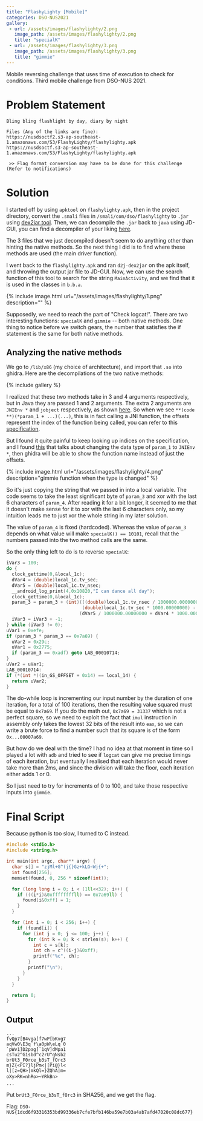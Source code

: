 ```yaml
---
title: "FlashyLighty [Mobile]"
categories: DSO-NUS2021
gallery:
 - url: /assets/images/flashylighty/2.png
   image_path: /assets/images/flashylighty/2.png
   title: "specialK"
 - url: /assets/images/flashylighty/3.png
   image_path: /assets/images/flashylighty/3.png
   title: "gimmie"
---
```


Mobile reversing challenge that uses time of execution to check for conditions. Third mobile challenge from DSO-NUS 2021.

# Problem Statement
```
Bling bling flashlight by day, diary by night

Files (Any of the links are fine):
https://nusdsoctf2.s3-ap-southeast-1.amazonaws.com/S3/FlashyLighty/flashylighty.apk
https://nusdsoctf.s3-ap-southeast-1.amazonaws.com/S3/FlashyLighty/flashylighty.apk

 >> Flag format conversion may have to be done for this challenge (Refer to notifications)
```

# Solution

I started off by using `apktool` on `flashylighty.apk`, then in the project directory, convert the `.smali` files in `/smali/com/dso/flashylighty` to `.jar` using [dex2jar tool](https://github.com/pxb1988/dex2jar). Then, we can decompile the `.jar` back to `java` using JD-GUI, you can find a decompiler of your liking [here](https://java-decompiler.github.io/).

The 3 files that we just decompiled doesn't seem to do anything other than hinting the native methods. So the next thing I did is to find where these methods are used (the main driver function).

I went back to the `flashylighty.apk` and ran `d2j-dex2jar` on the apk itself, and throwing the output jar file to JD-GUI. Now, we can use the search function of this tool to search for the string `MainActivity`, and we find that it is used in the classes in `b.b.a`.

{% include image.html url="/assets/images/flashylighty/1.png" description="" %}

Supposedly, we need to reach the part of "Check logcat!". There are two interesting functions: `specialK` and `gimmie` -- both native methods. One thing to notice before we switch gears, the number that satisfies the if statement is the same for both native methods.

## Analyzing the native methods

We go to `/lib/x86` (my choice of architecture), and import that `.so` into ghidra. Here are the decompilations of the two native methods:

{% include gallery %}

I realized that these two methods take in 3 and 4 arguments respectively, but in Java they are passed 1 and 2 arguments. The extra 2 arguments are `JNIEnv *` and `jobject` respectively, as shown [here](https://www3.ntu.edu.sg/home/ehchua/programming/java/javanativeinterface.html). So when we see `**(code **)(*param_1 + ...)(...)`, this is in fact calling a JNI function, the offsets represent the index of the function being called, you can refer to this [specification](https://docs.oracle.com/en/java/javase/13/docs/specs/jni/functions.html).

But I found it quite painful to keep looking up indices on the specification, and I found [this](https://www.ragingrock.com/AndroidAppRE/reversing_native_libs.html) that talks about changing the data type of `param_1` to `JNIEnv *`, then ghidra will be able to show the function name instead of just the offsets.

{% include image.html url="/assets/images/flashylighty/4.png" description="gimmie function when the type is changed" %}

So it's just copying the string that we passed in into a local variable. The code seems to take the least significant byte of `param_3` and xor with the last 6 characters of `param_4`. After reading it for a bit longer, it seemed to me that it doesn't make sense for it to xor with the last 6 characters only, so my intuition leads me to just xor the whole string in my later solution.

The value of `param_4` is fixed (hardcoded). Whereas the value of `param_3` depends on what value will make `specialK() == 10101`, recall that the numbers passed into the two method calls are the same.

So the only thing left to do is to reverse `specialK`:

```c
iVar3 = 100;
do {
  clock_gettime(0,&local_1c);
  dVar4 = (double)local_1c.tv_sec;
  dVar5 = (double)local_1c.tv_nsec;
  __android_log_print(4,0x10820,"I can dance all day");
  clock_gettime(0,&local_1c);
  param_3 = param_3 + (int)(((double)local_1c.tv_nsec / 1000000.00000000 +
                            (double)local_1c.tv_sec * 1000.00000000) -
                           (dVar5 / 1000000.00000000 + dVar4 * 1000.00000000));
  iVar3 = iVar3 + -1;
} while (iVar3 != 0);
uVar1 = 0xefe;
if (param_3 * param_3 == 0x7a69) {
  uVar2 = 0x29c;
  uVar1 = 0x2775;
  if (param_3 == 0xadf) goto LAB_00010714;
}
uVar2 = uVar1;
LAB_00010714:
if (*(int *)(in_GS_OFFSET + 0x14) == local_14) {
  return uVar2;
}
```

The do-while loop is incrementing our input number by the duration of one iteration, for a total of 100 iterations, then the resulting value squared must be equal to `0x7a69`. If you do the math out, `0x7a69 = 31337` which is not a perfect square, so we need to exploit the fact that `imul` instruction in assembly only takes the lowest 32 bits of the result into `eax`, so we can write a brute force to find a number such that its square is of the form `0x...00007a69`.

But how do we deal with the time? I had no idea at that moment in time so I played a lot with `adb` and tried to see if `logcat` can give me precise timings of each iteration, but eventually I realised that each iteration would never take more than 2ms, and since the division will take the floor, each iteration either adds 1 or 0.

So I just need to try for increments of 0 to 100, and take those respective inputs into `gimmie`.

# Final Script
Because python is too slow, I turned to C instead.
```c
#include <stdio.h>
#include <string.h>

int main(int argc, char** argv) {
  char s[] = "zjMl+G^(j{}Gz+kLG~Wj{+";
  int found[256];
  memset(found, 0, 256 * sizeof(int));

  for (long long i = 0; i < (1ll<<32); i++) {
    if (((i*i)&0xffffffffll) == 0x7a69ll) {
      found[i&0xff] = 1;
    }
  }

  for (int i = 0; i < 256; i++) {
    if (found[i]) {
      for (int j = 0; j <= 100; j++) {
        for (int k = 0; k < strlen(s); k++) {
          int c = s[k];
          int ch = c^((i-j)&0xff);
          printf("%c", ch);
        }
        printf("\n");
      }
    }
  }

  return 0;
}
```

## Output
```
...
fvQp7[B4vga[f7wP[bKvg7
aqVw0\E3q`f\a0pW\eLq`0
`pWv1]D2pag]`1qV]dMpa1
csTu2^G1sbd^c2rU^gNsb2
brUt3_F0rce_b3sT_fOrc3
m}Z{<PI?}ljPm<|[Pi@}l<
l|[z=QH>|mkQl=}ZQhA|m=
oXy>RK=nhRo>~YRkBn>
...
```

Put `brUt3_F0rce_b3sT_fOrc3` in SHA256, and we get the flag.

Flag: `DSO-NUS{1dcd6f93316353bd99336eb7cfe7bfb146ba59e7b03a4ab7afd47020c08dc677}`
